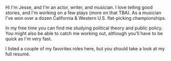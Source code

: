 Hi I'm Jesse, and I'm an actor, writer, and musician. I love telling good stories, and I'm working on a few plays (more on that TBA). As a musician I've won over a dozen California & Western U.S. flat-picking championships.


In my free time you can find me studying political theory and public policy. You might also be able to catch me working out, although you'll have to be quick as I'm very fast.


I listed a couple of my favorites roles here, but you should take a look at my full resumé.